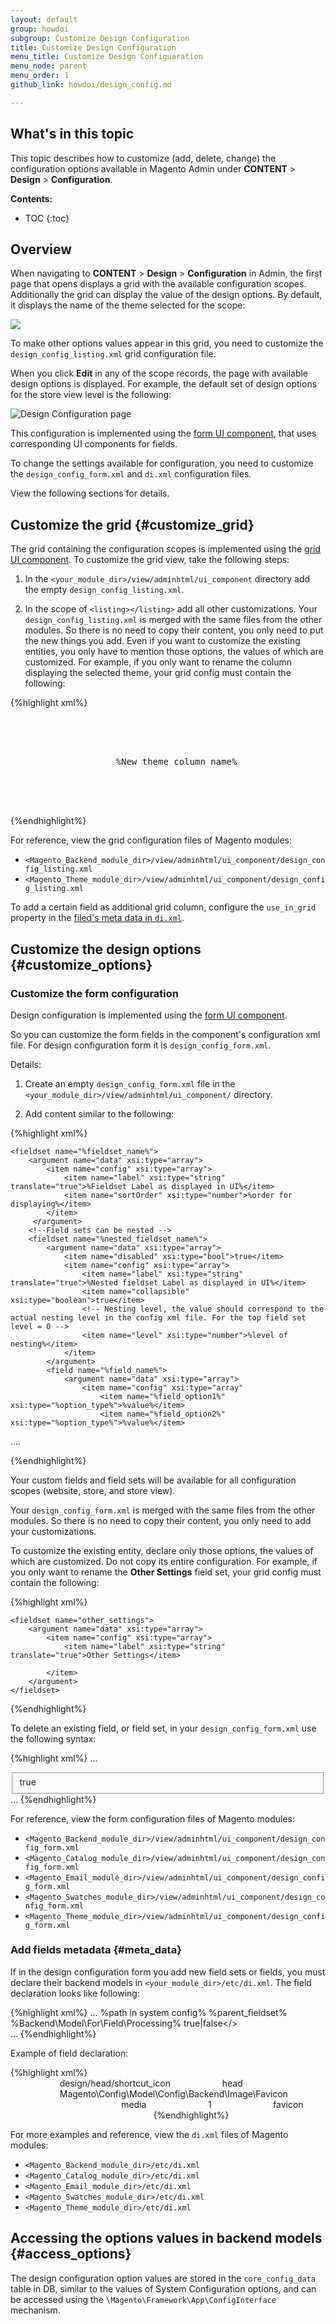 ```yaml
---
layout: default
group: howdoi
subgroup: Customize Design Configuration
title: Customize Design Configuration
menu_title: Customize Design Configuaration
menu_node: parent 
menu_order: 1
github_link: howdoi/design_config.md

---
```


<h2>What's in this topic</h2>

This topic describes how to customize (add, delete, change) the configuration options available in Magento Admin under **CONTENT** > **Design** > **Configuration**.

**Contents:**

* TOC
{:toc}

## Overview

When navigating to **CONTENT** > **Design** > **Configuration** in Admin, the first page that opens displays a grid with the available configuration scopes.
Additionally the grid can display the value of the design options. By default, it displays the name of the theme selected for the scope:

<img src="{{site.baseurl}}common/images/design_conf1.png">

To make other options values appear in this grid, you need to customize the `design_config_listing.xml` grid configuration file.

When you click **Edit** in any of the scope records, the page with available design options is displayed. 
For example, the default set of design options for the store view level is the following:

<img src="{{site.baseurl}}common/images/design_conf2.png" alt="Design Configuration page">

This configuration is implemented using the [form UI component]({{site.gdeurl21}}ui-components/ui-form.html), that uses corresponding UI components for fields. 

To change the settings available for configuration, you need to customize the `design_config_form.xml` and `di.xml` configuration files.

View the following sections for details.

## Customize the grid {#customize_grid}

The grid containing the configuration scopes is implemented using the [grid UI component]({{sige.gdeurl21}}ui-components/ui-listing-grid.html). To customize the grid view, take the following steps:

1. In the `<your_module_dir>/view/adminhtml/ui_component` directory add the empty `design_config_listing.xml`.

3. In the scope of `<listing></listing>` add all other customizations. Your `design_config_listing.xml` is merged with the same files from the other modules. So there is no need to copy their content, you only need to put the new things you add. Even if you want to customize the existing entities, you only have to mention those options, the values of which are customized. For example, if you only want to rename the column displaying the selected theme, your grid config must contain the following:

{%highlight xml%}

<?xml version="1.0" encoding="UTF-8"?>

<listing xmlns:xsi="http://www.w3.org/2001/XMLSchema-instance" xsi:noNamespaceSchemaLocation="urn:magento:module:Magento_Ui:etc/ui_configuration.xsd">
    <columns name="design_config_columns">
        <column name="theme_theme_id">
            <argument name="data" xsi:type="array">
                <item name="config" xsi:type="array">
                    <item name="label" xsi:type="string" translate="true">%New theme column name%</item>
                </item>
            </argument>
        </column>
    </columns>
</listing>

{%endhighlight%}

For reference, view the grid configuration files of Magento modules:

- `<Magento_Backend_module_dir>/view/adminhtml/ui_component/design_config_listing.xml`
- `<Magento_Theme_module_dir>/view/adminhtml/ui_component/design_config_listing.xml`

To add a certain field as additional grid column, configure the `use_in_grid` property in the [filed's meta data in `di.xml`](#meta_data).

## Customize the design options {#customize_options}

### Customize the form configuration
Design configuration is implemented using the [form UI component]({{site.gdeurl21}}ui-components/ui-form.html). 

So you can customize the form fields in the component's configuration xml file. For design configuration form it is `design_config_form.xml`. 

Details:

1. Create an empty `design_config_form.xml` file in the `<your_module_dir>/view/adminhtml/ui_component/` directory.
 
2. Add content similar to the following:

{%highlight xml%}

<form xmlns:xsi="http://www.w3.org/2001/XMLSchema-instance" xsi:noNamespaceSchemaLocation="urn:magento:module:Magento_Ui:etc/ui_configuration.xsd">


    <fieldset name="%fieldset_name%">
        <argument name="data" xsi:type="array">
            <item name="config" xsi:type="array">
                <item name="label" xsi:type="string" translate="true">%Fieldset Label as displayed in UI%</item>
                <item name="sortOrder" xsi:type="number">%order for displaying%</item>
            </item>
         </argument>
        <!--Field sets can be nested --> 
        <fieldset name="%nested_fieldset_name%">
            <argument name="data" xsi:type="array">
                <item name="disabled" xsi:type="bool">true</item>
                <item name="config" xsi:type="array">
                    <item name="label" xsi:type="string" translate="true">%Nested fieldset Label as displayed in UI%</item>
                    <item name="collapsible" xsi:type="boolean">true</item>
                    <!-- Nesting level, the value should correspond to the actual nesting level in the config xml file. For the top field set level = 0 -->
                    <item name="level" xsi:type="number">%level of nesting%</item>
                </item>
            </argument>  
            <field name="%field_name%">
    			<argument name="data" xsi:type="array">
                    <item name="config" xsi:type="array"
                        <item name="%field_option1%" xsi:type="%option_type%">%value%</item>
                        <item name="%field_option2%" xsi:type="%option_type%">%value%</item>
....
                    </item>
                </argument>
            </field>
        </fieldset>
    </fieldset>
</form>

{%endhighlight%}

Your custom fields and field sets will be available for all configuration scopes (website, store, and store view).

Your `design_config_form.xml` is merged with the same files from the other modules. So there is no need to copy their content, you only need to add your customizations. 

To customize the existing entity, declare only those options, the values of which are customized. Do not copy its entire configuration. For example, if you only want to rename the **Other Settings** field set, your grid config must contain the following:

{%highlight xml%}
<?xml version="1.0" encoding="UTF-8"?>

<form xmlns:xsi="http://www.w3.org/2001/XMLSchema-instance" xsi:noNamespaceSchemaLocation="urn:magento:module:Magento_Ui:etc/ui_configuration.xsd">

    <fieldset name="other_settings">
        <argument name="data" xsi:type="array">
            <item name="config" xsi:type="array">
                <item name="label" xsi:type="string" translate="true">Other Settings</item>

            </item>
        </argument>
    </fieldset>
</form>
{%endhighlight%}

To delete an existing field, or field set, in your `design_config_form.xml` use the following syntax:

{%highlight xml%}
...
    <fieldset name="%fieldset_name%">
        <argument name="data" xsi:type="array">
            <item name="disabled" xsi:type="boolean">true</item>
        </argument>
    </fieldset> 
...
{%endhighlight%}

For reference, view the form configuration files of Magento modules:


- `<Magento_Backend_module_dir>/view/adminhtml/ui_component/design_config_form.xml`
- `<Magento_Catalog_module_dir>/view/adminhtml/ui_component/design_config_form.xml`
- `<Magento_Email_module_dir>/view/adminhtml/ui_component/design_config_form.xml`
- `<Magento_Swatches_module_dir>/view/adminhtml/ui_component/design_config_form.xml`
- `<Magento_Theme_module_dir>/view/adminhtml/ui_component/design_config_form.xml`



### Add fields metadata {#meta_data}

If in the design configuration form you add new field sets or fields, you must declare their backend models in `<your_module_dir>/etc/di.xml`. 
The field declaration looks like following:

{%highlight xml%}
...
<type name="Magento\Theme\Model\Design\Config\MetadataProvider">
    <arguments>
        <argument name="metadata" xsi:type="array">
                <!-- field name as described in configuration -->
                <item name="%field name%" xsi:type="array">
                    <!-- the path to the field in system configuration -->
                    <item name="path" xsi:type="string">%path in system config%</item>
                    <!-- the name of field set for current field, as described in form configuration -->
                    <item name="fieldset" xsi:type="string">%parent_fieldset%</item>
                    <!-- The php model used for field value processing -->
                    <item name="backend_model" xsi:type="string">%Backend\Model\For\\Field\Processing%</item>
                    <!-- Define whether the field value is displayed in the Design Configuration grid -->
                    <item name="use_in_grid" xsi:type="boolean">true|false</>
                    <item name="base_url" xsi:type="array">
                        <item name="type" xsi:type="string"></item>
                        <item name="scope_info" xsi:type="string"></item>
                        <item name="value" xsi:type="string"></item>
                    </item>
                </item>      
        </argument>
    </arguments>
</type>
...
{%endhighlight%}

Example of field declaration:

{%highlight xml%}
<type name="Magento\Theme\Model\Design\Config\MetadataProvider">
    <arguments>
        <argument name="metadata" xsi:type="array">
                <item name="head_shortcut_icon" xsi:type="array">
                    <item name="path" xsi:type="string">design/head/shortcut_icon</item>
                    <item name="fieldset" xsi:type="string">head</item>
                    <item name="backend_model" xsi:type="string">Magento\Config\Model\Config\Backend\Image\Favicon</item>
                    <item name="base_url" xsi:type="array">
                        <item name="type" xsi:type="string">media</item>
                        <item name="scope_info" xsi:type="string">1</item>
                        <item name="value" xsi:type="string">favicon</item>
                    </item>
                </item>      
        </argument>
    </arguments>
</type>
{%endhighlight%}

For more examples and reference, view the `di.xml` files of Magento modules:


- `<Magento_Backend_module_dir>/etc/di.xml`
- `<Magento_Catalog_module_dir>/etc/di.xml`
- `<Magento_Email_module_dir>/etc/di.xml`
- `<Magento_Swatches_module_dir>/etc/di.xml`
- `<Magento_Theme_module_dir>/etc/di.xml`


## Accessing the options values in backend models {#access_options}

The design configuration option values are stored in the `core_config_data` table in DB, similar to the values of System Configuration options, and can be accessed using the `\Magento\Framework\App\ConfigInterface` mechanism.
